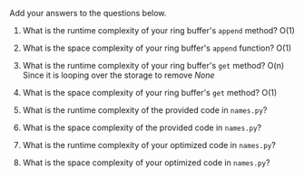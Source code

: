 Add your answers to the questions below.

1. What is the runtime complexity of your ring buffer's `append` method?
  O(1)
2. What is the space complexity of your ring buffer's `append` function?
  O(1)
3. What is the runtime complexity of your ring buffer's `get` method?
  O(n) Since it is looping over the storage to remove *None*
4. What is the space complexity of your ring buffer's `get` method?
  O(1) 
5. What is the runtime complexity of the provided code in `names.py`?

6. What is the space complexity of the provided code in `names.py`?

7. What is the runtime complexity of your optimized code in `names.py`?

8. What is the space complexity of your optimized code in `names.py`?
